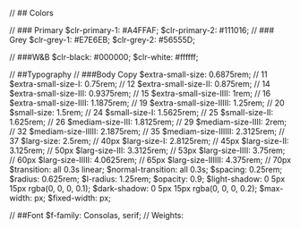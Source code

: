 // ## Colors

// ### Primary
$clr-primary-1: #A4FFAF;
$clr-primary-2: #111016;
// ### Grey
$clr-grey-1: #E7E6EB;
$clr-grey-2: #56555D;

// ###W&B
$clr-black: #000000;
$clr-white: #ffffff;

// ##Typography
// ###Body Copy
$extra-small-size: 0.6875rem; // 11
$extra-small-size-I: 0.75rem; // 12
$extra-small-size-II: 0.875rem; // 14
$extra-small-size-III: 0.9375rem; // 15
$extra-small-size-IIII: 1rem; // 16
$extra-small-size-IIII: 1.1875rem; // 19
$extra-small-size-IIIII: 1.25rem; // 20
$small-size: 1.5rem; // 24
$small-size-I: 1.5625rem; // 25
$small-size-II: 1.625rem; // 26
$mediam-size-III: 1.8125rem; // 29
$mediam-size-IIII: 2rem; // 32
$mediam-size-IIIII: 2.1875rem; // 35
$mediam-size-IIIIII: 2.3125rem; // 37
$larg-size: 2.5rem; // 40px
$larg-size-I: 2.8125rem; // 45px
$larg-size-II: 3.125rem; // 50px
$larg-size-III: 3.3125rem; // 53px
$larg-size-IIII: 3.75rem; // 60px
$larg-size-IIIII: 4.0625rem; // 65px
$larg-size-IIIIII: 4.375rem; // 70px
$transition: all 0.3s linear;
$normal-transition: all 0.3s;
$spacing: 0.25rem;
$radius: 0.625rem;
$l-radius: 1.25rem;
$opacity: 0.9;
$light-shadow: 0 5px 15px rgba(0, 0, 0, 0.1);
$dark-shadow: 0 5px 15px rgba(0, 0, 0, 0.2);
$max-width: px;
$fixed-width: px;

// ##Font
$f-family: Consolas, serif;
// Weights:




